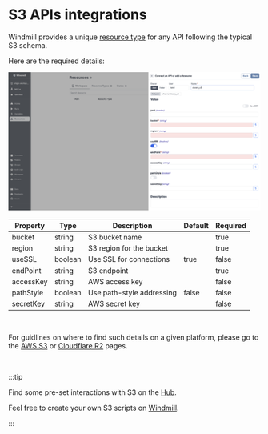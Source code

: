 # S3 APIs integrations

Windmill provides a unique [resource type](https://hub.windmill.dev/resource_types/42/) for any API following the typical S3 schema.

Here are the required details:

![S3 resource type](../assets/integrations/add-s3.png)

| Property  | Type    | Description               | Default | Required |
| --------- | ------- | ------------------------- | ------- | -------- |
| bucket    | string  | S3 bucket name            |         | true     |
| region    | string  | S3 region for the bucket  |         | true     |
| useSSL    | boolean | Use SSL for connections   | true    | false    |
| endPoint  | string  | S3 endpoint               |         | true     |
| accessKey | string  | AWS access key            |         | false    |
| pathStyle | boolean | Use path-style addressing | false   | false    |
| secretKey | string  | AWS secret key            |         | false    |

<br/>

For guidlines on where to find such details on a given platform, please go to the [AWS S3](./aws-s3.md) or [Cloudflare R2](./cloudlare-r2.md) pages.

<br/>

:::tip

Find some pre-set interactions with S3 on the [Hub](https://hub.windmill.dev/integrations/s3).

Feel free to create your own S3 scripts on [Windmill](../getting_started/00_how_to_use_windmill/index.mdx).

:::
